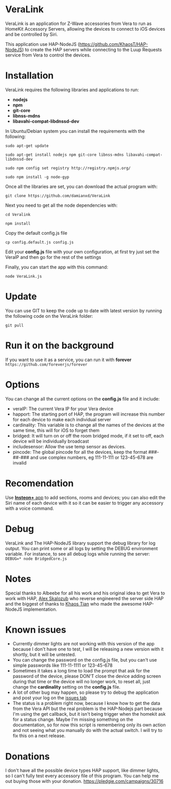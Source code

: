 # VeraLink 
 
VeraLink is an application for Z-Wave accessories from Vera to run as HomeKit Accessory Servers, allowing the devices to connect to iOS devices and be controlled by Siri. 
 
This application use HAP-NodeJS (https://github.com/KhaosT/HAP-NodeJS) to create the HAP servers while connecting to the Luup Requests service from Vera to control the devices. 
 
Installation 
=== 
VeraLink requires the following libraries and applications to run: 
- **nodejs**
- **npm**
- **git-core**
- **libnss-mdns**
- **libavahi-compat-libdnssd-dev**
 
In Ubuntu/Debian system you can install the requirements with the following:

`sudo apt-get update`
 
`sudo apt-get install nodejs npm git-core libnss-mdns libavahi-compat-libdnssd-dev`
 
`sudo npm config set registry http://registry.npmjs.org/ `
 
`sudo npm install -g node-gyp`
 
Once all the libraries are set, you can download the actual program with:

`git clone https://github.com/damianxd/VeraLink`
 
Next you need to get all the node dependencies with:

`cd Veralink` 
 
`npm install`
 
Copy the default config.js file

`cp config.default.js config.js`

Edit your **config.js** file with your own configuration, at first try just set the VeraIP and then go for the rest of the settings 
 
Finally, you can start the app with this command:
 
`node VeraLink.js`

Update
===
You can use GIT to keep the code up to date with latest version by running the following code on the VeraLink folder:

`git pull`


Run it on the background 
=== 
If you want to use it as a service, you can run it with **forever**
`https://github.com/foreverjs/forever`

Options
===
You can change all the current options on the **config.js** file and it include:
- veraIP: The current Vera IP for your Vera device
- happort: The starting port of HAP, the program will increase this number for each device to make each individual server
- cardinality: This variable is to change all the names of the devices at the same time, this will for iOS to forget them
- bridged: It will turn on or off the room bridged mode, if it set to off, each device will be individually broadcast
- includesensor: Allow the use temp sensor as devices.
- pincode: The global pincode for all the devices, keep the format ###-##-### and use complex numbers, eg 111-11-111 or 123-45-678 are invalid


Recomendation
===
Use [**Insteon+** app](https://itunes.apple.com/us/app/insteon+/id919270334?mt=8) to add sections, rooms and devices; you can also edit the Siri name of each device with it so it can be easier to trigger any accessory with a voice command.

Debug 
=== 
VeraLink and The HAP-NodeJS library support the debug library for log output. You can print some or all logs by setting the DEBUG environment variable. 
For instance, to see all debug logs while running the server: 
`DEBUG=* node BridgedCore.js`
 
Notes 
=== 
Special thanks to Albeebe for all his work and his original idea to get Vera to work with HAP, [Alex Skalozub](https://twitter.com/pieceofsummer) who reverse engineered the server side HAP and the biggest of thanks to [Khaos Tian](http://tz.is) who made the awesome HAP-NodeJS implementation.
 
Known issues 
=== 
- Currently dimmer lights are not working with this version of the app because I don't have one to test, I will be releasing a new version with it shortly, but it will be untested. 
- You can change the password on the config.js file, but you can't use simple passwords like 111-11-1111 or 123-45-678 
- Sometimes it takes a long time to load the prompt that ask for the password of the device, please DON'T close the device adding screen during that time or the device will no longer work, to reset all, just change the **cardinality** setting on the **config.js** file. 
- A lot of other bug may happen, so please try to debug the application and post your log on the [issues tab](https://github.com/damianxd/VeraLink/issues) 
- The status is a problem right now, because I know how to get the data from the Vera API but the real problem is the HAP-Nodejs part because I'm using the get callback, but it isn't being trigger when the homekit ask for a status change. Maybe I'm missing something on the documentation, so for now this script is remembering only its own action and not seeing what you manually do with the actual switch. I will try to fix this on a next release.


Donations 
=== 
I don't have all the possible device types HAP support, like dimmer lights, so I can't fully test every accessory file of this program. You can help me out buying those with your donation. 
https://pledgie.com/campaigns/30716